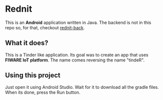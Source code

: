 # Rednit

This is an **Android** application written in Java. The backend is not in this repo so, for that, checkout [rednit-back](https://github.com/pablohpsilva/rednit-back).

## What it does?

This is a Tinder like application. Its goal was to create an app that uses **FIWARE IoT platform**. The name comes reversing the name "tindeR".

## Using this project

Just open it using Android Studio. Wait for it to download all the gradle files. When its done, press the Run button.
